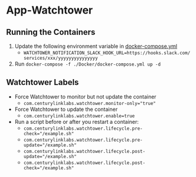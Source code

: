 # App-Watchtower

## Running the Containers

1. Update the following environment variable in [docker-compose.yml](./Docker/docker-compose.yml)
    * `WATCHTOWER_NOTIFICATION_SLACK_HOOK_URL=https://hooks.slack.com/services/xxx/yyyyyyyyyyyyyyy`
2. Run `docker-compose -f ./Docker/docker-compose.yml up -d`

## Watchtower Labels

* Force Watchtower to monitor but not update the container
    * `com.centurylinklabs.watchtower.monitor-only="true"`
* Force Watchtower to update the container
    * `com.centurylinklabs.watchtower.enable=true`
* Run a script before or after you restart a container:
    * `com.centurylinklabs.watchtower.lifecycle.pre-check="/example.sh"`
    * `com.centurylinklabs.watchtower.lifecycle.pre-update="/example.sh"`
    * `com.centurylinklabs.watchtower.lifecycle.post-update="/example.sh"`
    * `com.centurylinklabs.watchtower.lifecycle.post-check="/example.sh"`
